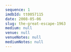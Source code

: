 ```yaml
---
sequence: 1
imdbId: tt0057115
date: 2008-05-06
slug: the-great-escape-1963
medium: null
venue: null
venueNotes: null
mediumNotes: null
---
```


